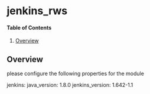 # jenkins_rws

#### Table of Contents

1. [Overview](#overview)

## Overview

please configure the following properties for the module

jenkins:
  java_version: 1.8.0
  jenkins_version: 1.642-1.1

